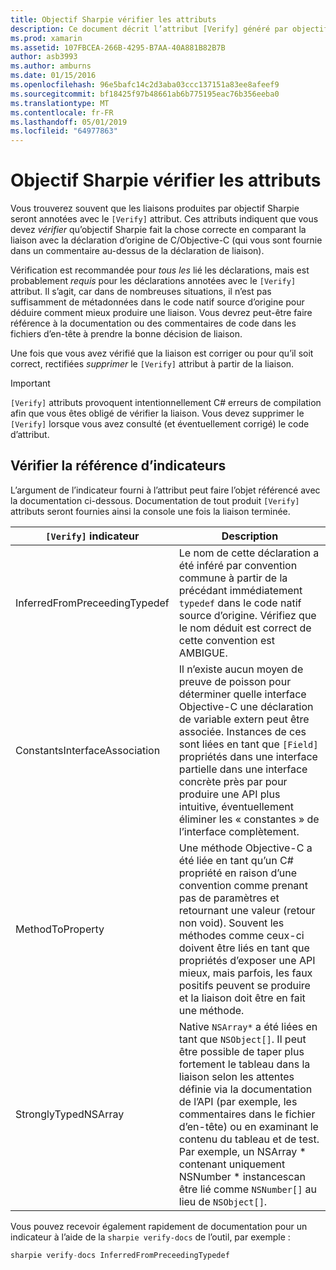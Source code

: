 ```yaml
---
title: Objectif Sharpie vérifier les attributs
description: Ce document décrit l’attribut [Verify] généré par objectif Sharpie. L’attribut [Verify] met en surbrillance pour les développeurs où ils doivent vérifier manuellement les sortie de Sharpie objectif.
ms.prod: xamarin
ms.assetid: 107FBCEA-266B-4295-B7AA-40A881B82B7B
author: asb3993
ms.author: amburns
ms.date: 01/15/2016
ms.openlocfilehash: 96e5bafc14c2d3aba03ccc137151a83ee8afeef9
ms.sourcegitcommit: bf18425f97b48661ab6b775195eac76b356eeba0
ms.translationtype: MT
ms.contentlocale: fr-FR
ms.lasthandoff: 05/01/2019
ms.locfileid: "64977863"
---
```

# <a name="objective-sharpie-verify-attributes"></a>Objectif Sharpie vérifier les attributs

Vous trouverez souvent que les liaisons produites par objectif Sharpie seront annotées avec le `[Verify]` attribut. Ces attributs indiquent que vous devez _vérifier_ qu’objectif Sharpie fait la chose correcte en comparant la liaison avec la déclaration d’origine de C/Objective-C (qui vous sont fournie dans un commentaire au-dessus de la déclaration de liaison).

Vérification est recommandée pour _tous les_ lié les déclarations, mais est probablement _requis_ pour les déclarations annotées avec le `[Verify]` attribut. Il s’agit, car dans de nombreuses situations, il n’est pas suffisamment de métadonnées dans le code natif source d’origine pour déduire comment mieux produire une liaison. Vous devrez peut-être faire référence à la documentation ou des commentaires de code dans les fichiers d’en-tête à prendre la bonne décision de liaison.

Une fois que vous avez vérifié que la liaison est corriger ou pour qu’il soit correct, rectifiées _supprimer_ le `[Verify]` attribut à partir de la liaison.

> [!IMPORTANT]
> `[Verify]` attributs provoquent intentionnellement C# erreurs de compilation afin que vous êtes obligé de vérifier la liaison. Vous devez supprimer le `[Verify]` lorsque vous avez consulté (et éventuellement corrigé) le code d’attribut.

## <a name="verify-hints-reference"></a>Vérifier la référence d’indicateurs

L’argument de l’indicateur fourni à l’attribut peut faire l’objet référencé avec la documentation ci-dessous. Documentation de tout produit `[Verify]` attributs seront fournies ainsi la console une fois la liaison terminée.

|`[Verify]` indicateur|Description|
|---|---|
|InferredFromPreceedingTypedef|Le nom de cette déclaration a été inféré par convention commune à partir de la précédant immédiatement `typedef` dans le code natif source d’origine. Vérifiez que le nom déduit est correct de cette convention est AMBIGUE.|
|ConstantsInterfaceAssociation|Il n’existe aucun moyen de preuve de poisson pour déterminer quelle interface Objective-C une déclaration de variable extern peut être associée. Instances de ces sont liées en tant que `[Field]` propriétés dans une interface partielle dans une interface concrète près par pour produire une API plus intuitive, éventuellement éliminer les « constantes » de l’interface complètement.|
|MethodToProperty|Une méthode Objective-C a été liée en tant qu’un C# propriété en raison d’une convention comme prenant pas de paramètres et retournant une valeur (retour non void). Souvent les méthodes comme ceux-ci doivent être liés en tant que propriétés d’exposer une API mieux, mais parfois, les faux positifs peuvent se produire et la liaison doit être en fait une méthode.|
|StronglyTypedNSArray|Native `NSArray*` a été liées en tant que `NSObject[]`. Il peut être possible de taper plus fortement le tableau dans la liaison selon les attentes définie via la documentation de l’API (par exemple, les commentaires dans le fichier d’en-tête) ou en examinant le contenu du tableau et de test. Par exemple, un NSArray * contenant uniquement NSNumber * instancescan être lié comme `NSNumber[]` au lieu de `NSObject[]`.|

Vous pouvez recevoir également rapidement de documentation pour un indicateur à l’aide de la `sharpie verify-docs` de l’outil, par exemple :

```csharp
sharpie verify-docs InferredFromPreceedingTypedef
```

